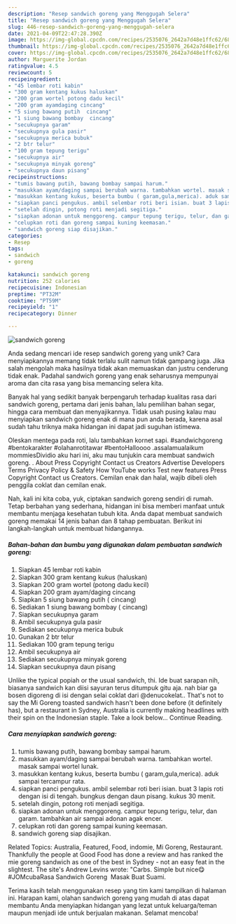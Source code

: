 ```yaml
---
description: "Resep sandwich goreng yang Menggugah Selera"
title: "Resep sandwich goreng yang Menggugah Selera"
slug: 446-resep-sandwich-goreng-yang-menggugah-selera
date: 2021-04-09T22:47:28.390Z
image: https://img-global.cpcdn.com/recipes/2535076_2642a7d48e1ffc62/680x482cq70/sandwich-goreng-foto-resep-utama.jpg
thumbnail: https://img-global.cpcdn.com/recipes/2535076_2642a7d48e1ffc62/680x482cq70/sandwich-goreng-foto-resep-utama.jpg
cover: https://img-global.cpcdn.com/recipes/2535076_2642a7d48e1ffc62/680x482cq70/sandwich-goreng-foto-resep-utama.jpg
author: Marguerite Jordan
ratingvalue: 4.5
reviewcount: 5
recipeingredient:
- "45 lembar roti kabin"
- "300 gram kentang kukus haluskan"
- "200 gram wortel potong dadu kecil"
- "200 gram ayamdaging cincang"
- "5 siung bawang putih  cincang"
- "1 siung bawang bombay  cincang"
- "secukupnya garam"
- "secukupnya gula pasir"
- "secukupnya merica bubuk"
- "2 btr telur"
- "100 gram tepung terigu"
- "secukupnya air"
- "secukupnya minyak goreng"
- "secukupnya daun pisang"
recipeinstructions:
- "tumis bawang putih, bawang bombay sampai harum."
- "masukkan ayam/daging sampai berubah warna. tambahkan wortel. masak sampai wortel lunak."
- "masukkan kentang kukus, beserta bumbu ( garam,gula,merica). aduk sampai tercampur rata."
- "siapkan panci pengukus. ambil selembar roti beri isian. buat 3 lapis roti dengan isi di tengah. bungkus dengan daun pisang. kukus 30 menit."
- "setelah dingin, potong roti menjadi segitiga."
- "siapkan adonan untuk menggoreng. campur tepung terigu, telur, dan garam. tambahkan air sampai adonan agak encer."
- "celupkan roti dan goreng sampai kuning keemasan."
- "sandwich goreng siap disajikan."
categories:
- Resep
tags:
- sandwich
- goreng

katakunci: sandwich goreng 
nutrition: 252 calories
recipecuisine: Indonesian
preptime: "PT32M"
cooktime: "PT59M"
recipeyield: "1"
recipecategory: Dinner

---
```



![sandwich goreng](https://img-global.cpcdn.com/recipes/2535076_2642a7d48e1ffc62/680x482cq70/sandwich-goreng-foto-resep-utama.jpg)

Anda sedang mencari ide resep sandwich goreng yang unik? Cara menyiapkannya memang tidak terlalu sulit namun tidak gampang juga. Jika salah mengolah maka hasilnya tidak akan memuaskan dan justru cenderung tidak enak. Padahal sandwich goreng yang enak seharusnya mempunyai aroma dan cita rasa yang bisa memancing selera kita.

Banyak hal yang sedikit banyak berpengaruh terhadap kualitas rasa dari sandwich goreng, pertama dari jenis bahan, lalu pemilihan bahan segar, hingga cara membuat dan menyajikannya. Tidak usah pusing kalau mau menyiapkan sandwich goreng enak di mana pun anda berada, karena asal sudah tahu triknya maka hidangan ini dapat jadi suguhan istimewa.

Oleskan mentega pada roti, lalu tambahkan kornet sapi⁣. #sandwichgoreng #bentokarakter #olahanrotitawar #bentoHalloooo .assalamualaikum mommiesDividio aku hari ini, aku mau tunjukin cara membuat sandwich goreng. . About Press Copyright Contact us Creators Advertise Developers Terms Privacy Policy &amp; Safety How YouTube works Test new features Press Copyright Contact us Creators. Cemilan enak dan halal, wajib dibeli oleh penggila coklat dan cemilan enak.


Nah, kali ini kita coba, yuk, ciptakan sandwich goreng sendiri di rumah. Tetap berbahan yang sederhana, hidangan ini bisa memberi manfaat untuk membantu menjaga kesehatan tubuh kita. Anda dapat membuat sandwich goreng memakai 14 jenis bahan dan 8 tahap pembuatan. Berikut ini langkah-langkah untuk membuat hidangannya.

<!--inarticleads1-->

##### Bahan-bahan dan bumbu yang digunakan dalam pembuatan sandwich goreng:

1. Siapkan 45 lembar roti kabin
1. Siapkan 300 gram kentang kukus (haluskan)
1. Siapkan 200 gram wortel (potong dadu kecil)
1. Siapkan 200 gram ayam/daging cincang
1. Siapkan 5 siung bawang putih ( cincang)
1. Sediakan 1 siung bawang bombay ( cincang)
1. Siapkan secukupnya garam
1. Ambil secukupnya gula pasir
1. Sediakan secukupnya merica bubuk
1. Gunakan 2 btr telur
1. Sediakan 100 gram tepung terigu
1. Ambil secukupnya air
1. Sediakan secukupnya minyak goreng
1. Siapkan secukupnya daun pisang


Unlike the typical popiah or the usual sandwich, thi. Ide buat sarapan nih, biasanya sandwich kan diisi sayuran terus ditumpuk gitu aja. nah biar ga bosen digoreng di isi dengan selai coklat dari @denucokelat.. That&#39;s not to say the Mi Goreng toasted sandwich hasn&#39;t been done before (it definitely has), but a restaurant in Sydney, Australia is currently making headlines with their spin on the Indonesian staple. Take a look below… Continue Reading. 

<!--inarticleads2-->

##### Cara menyiapkan sandwich goreng:

1. tumis bawang putih, bawang bombay sampai harum.
1. masukkan ayam/daging sampai berubah warna. tambahkan wortel. masak sampai wortel lunak.
1. masukkan kentang kukus, beserta bumbu ( garam,gula,merica). aduk sampai tercampur rata.
1. siapkan panci pengukus. ambil selembar roti beri isian. buat 3 lapis roti dengan isi di tengah. bungkus dengan daun pisang. kukus 30 menit.
1. setelah dingin, potong roti menjadi segitiga.
1. siapkan adonan untuk menggoreng. campur tepung terigu, telur, dan garam. tambahkan air sampai adonan agak encer.
1. celupkan roti dan goreng sampai kuning keemasan.
1. sandwich goreng siap disajikan.


Related Topics: Australia, Featured, Food, indomie, Mi Goreng, Restaurant. Thankfully the people at Good Food has done a review and has ranked the mie goreng sandwich as one of the best in Sydney - not an easy feat in the slightest. The site&#39;s Andrew Levins wrote: &#34;Carbs. Simple but nice😋#JOMcubaRasa Sandwich Goreng⁣ ⁣⁣⁣⁣⁣⁣ Masak Buat Suami. 

Terima kasih telah menggunakan resep yang tim kami tampilkan di halaman ini. Harapan kami, olahan sandwich goreng yang mudah di atas dapat membantu Anda menyiapkan hidangan yang lezat untuk keluarga/teman maupun menjadi ide untuk berjualan makanan. Selamat mencoba!
